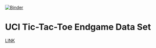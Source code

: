 [![Binder](https://mybinder.org/badge_logo.svg)](https://mybinder.org/v2/gh/albertopastormr/tic-tac-toe/master?filepath=%2FTic-Tac-Toe_UCI.ipynb)

# UCI Tic-Tac-Toe Endgame Data Set
[LINK](http://archive.ics.uci.edu/ml/datasets/Tic-Tac-Toe+Endgame)
